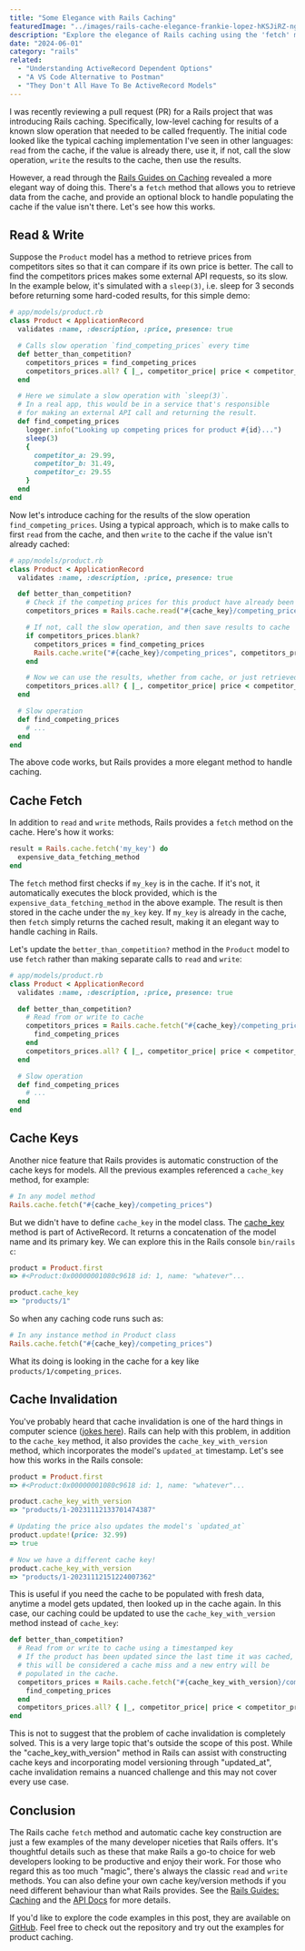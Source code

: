 ```yaml
---
title: "Some Elegance with Rails Caching"
featuredImage: "../images/rails-cache-elegance-frankie-lopez-hKSJiRZ-ngk-unsplash.jpg"
description: "Explore the elegance of Rails caching using the 'fetch' method to optimize performance and easily handle slow operations."
date: "2024-06-01"
category: "rails"
related:
  - "Understanding ActiveRecord Dependent Options"
  - "A VS Code Alternative to Postman"
  - "They Don't All Have To Be ActiveRecord Models"
---
```


I was recently reviewing a pull request (PR) for a Rails project that was introducing Rails caching. Specifically, low-level caching for results of a known slow operation that needed to be called frequently. The initial code looked like the typical caching implementation I've seen in other languages: `read` from the cache, if the value is already there, use it, if not, call the slow operation, `write` the results to the cache, then use the results.

However, a read through the [Rails Guides on Caching](https://guides.rubyonrails.org/caching_with_rails.html) revealed a more elegant way of doing this. There's a `fetch` method that allows you to retrieve data from the cache, and provide an optional block to handle populating the cache if the value isn't there. Let's see how this works.

## Read & Write

Suppose the `Product` model has a method to retrieve prices from competitors sites so that it can compare if its own price is better. The call to find the competitors prices makes some external API requests, so its slow. In the example below, it's simulated with a `sleep(3)`, i.e. sleep for 3 seconds before returning some hard-coded results, for this simple demo:

```ruby
# app/models/product.rb
class Product < ApplicationRecord
  validates :name, :description, :price, presence: true

  # Calls slow operation `find_competing_prices` every time
  def better_than_competition?
    competitors_prices = find_competing_prices
    competitors_prices.all? { |_, competitor_price| price < competitor_price }
  end

  # Here we simulate a slow operation with `sleep(3)`.
  # In a real app, this would be in a service that's responsible
  # for making an external API call and returning the result.
  def find_competing_prices
    logger.info("Looking up competing prices for product #{id}...")
    sleep(3)
    {
      competitor_a: 29.99,
      competitor_b: 31.49,
      competitor_c: 29.55
    }
  end
end
```

Now let's introduce caching for the results of the slow operation `find_competing_prices`. Using a typical approach, which is to make calls to first `read` from the cache, and then `write` to the cache if the value isn't already cached:

```ruby
# app/models/product.rb
class Product < ApplicationRecord
  validates :name, :description, :price, presence: true

  def better_than_competition?
    # Check if the competing prices for this product have already been cached
    competitors_prices = Rails.cache.read("#{cache_key}/competing_prices")

    # If not, call the slow operation, and then save results to cache
    if competitors_prices.blank?
      competitors_prices = find_competing_prices
      Rails.cache.write("#{cache_key}/competing_prices", competitors_prices)
    end

    # Now we can use the results, whether from cache, or just retrieved
    competitors_prices.all? { |_, competitor_price| price < competitor_price }
  end

  # Slow operation
  def find_competing_prices
    # ...
  end
end
```

The above code works, but Rails provides a more elegant method to handle caching.

## Cache Fetch

In addition to `read` and `write` methods, Rails provides a `fetch` method on the cache. Here's how it works:

```ruby
result = Rails.cache.fetch('my_key') do
  expensive_data_fetching_method
end
```

The `fetch` method first checks if `my_key` is in the cache. If it's not, it automatically executes the block provided, which is the `expensive_data_fetching_method` in the above example. The result is then stored in the cache under the `my_key` key. If `my_key` is already in the cache, then `fetch` simply returns the cached result, making it an elegant way to handle caching in Rails.

Let's update the `better_than_competition?` method in the `Product` model to use `fetch` rather than making separate calls to `read` and `write`:

```ruby
# app/models/product.rb
class Product < ApplicationRecord
  validates :name, :description, :price, presence: true

  def better_than_competition?
    # Read from or write to cache
    competitors_prices = Rails.cache.fetch("#{cache_key}/competing_prices") do
      find_competing_prices
    end
    competitors_prices.all? { |_, competitor_price| price < competitor_price }
  end

  # Slow operation
  def find_competing_prices
    # ...
  end
end
```

## Cache Keys

Another nice feature that Rails provides is automatic construction of the cache keys for models. All the previous examples referenced a `cache_key` method, for example:

```ruby
# In any model method
Rails.cache.fetch("#{cache_key}/competing_prices")
```

But we didn't have to define `cache_key` in the model class. The [cache_key](https://api.rubyonrails.org/classes/ActiveRecord/Integration.html#method-i-cache_key) method is part of ActiveRecord. It returns a concatenation of the model name and its primary key. We can explore this in the Rails console `bin/rails c`:

```ruby
product = Product.first
=> #<Product:0x00000001080c9618 id: 1, name: "whatever"...

product.cache_key
=> "products/1"
```

So when any caching code runs such as:

```ruby
# In any instance method in Product class
Rails.cache.fetch("#{cache_key}/competing_prices")
```

What its doing is looking in the cache for a key like `products/1/competing_prices`.

## Cache Invalidation

You've probably heard that cache invalidation is one of the hard things in computer science ([jokes here](https://www.martinfowler.com/bliki/TwoHardThings.html)). Rails can help with this problem, in addition to the `cache_key` method, it also provides the `cache_key_with_version` method, which incorporates the model's `updated_at` timestamp. Let's see how this works in the Rails console:

```ruby
product = Product.first
=> #<Product:0x00000001080c9618 id: 1, name: "whatever"...

product.cache_key_with_version
=> "products/1-20231112133701474387"

# Updating the price also updates the model's `updated_at`
product.update!(price: 32.99)
=> true

# Now we have a different cache key!
product.cache_key_with_version
=> "products/1-20231112151224007362"
```

This is useful if you need the cache to be populated with fresh data, anytime a model gets updated, then looked up in the cache again. In this case, our caching could be updated to use the `cache_key_with_version` method instead of `cache_key`:

```ruby
def better_than_competition?
  # Read from or write to cache using a timestamped key
  # If the product has been updated since the last time it was cached,
  # this will be considered a cache miss and a new entry will be
  # populated in the cache.
  competitors_prices = Rails.cache.fetch("#{cache_key_with_version}/competing_prices") do
    find_competing_prices
  end
  competitors_prices.all? { |_, competitor_price| price < competitor_price }
end
```

<aside class="markdown-aside">
This is not to suggest that the problem of cache invalidation is completely solved. This is a very large topic that's outside the scope of this post. While the "cache_key_with_version" method in Rails can assist with constructing cache keys and incorporating model versioning through "updated_at", cache invalidation remains a nuanced challenge and this may not cover every use case.
</aside>

## Conclusion

The Rails cache `fetch` method and automatic cache key construction are just a few examples of the many developer niceties that Rails offers. It's thoughtful details such as these that make Rails a go-to choice for web developers looking to be productive and enjoy their work. For those who regard this as too much "magic", there's always the classic `read` and `write` methods. You can also define your own cache key/version methods if you need different behaviour than what Rails provides. See the [Rails Guides: Caching](https://guides.rubyonrails.org/caching_with_rails.html) and the [API Docs](https://api.rubyonrails.org/classes/ActiveRecord/Integration.html#method-i-cache_key) for more details.

If you'd like to explore the code examples in this post, they are available on [GitHub](https://github.com/danielabar/cache-demo). Feel free to check out the repository and try out the examples for product caching.
